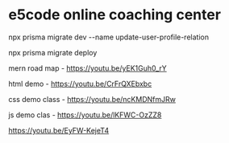 # e5code online coaching center

npx prisma migrate dev --name update-user-profile-relation

npx prisma migrate deploy

mern road map - https://youtu.be/yEK1Guh0_rY

html demo - https://youtu.be/CrFrQXEbxbc

css demo class - https://youtu.be/ncKMDNfmJRw

js demo clas - https://youtu.be/lKFWC-OzZZ8

https://youtu.be/EyFW-KejeT4
